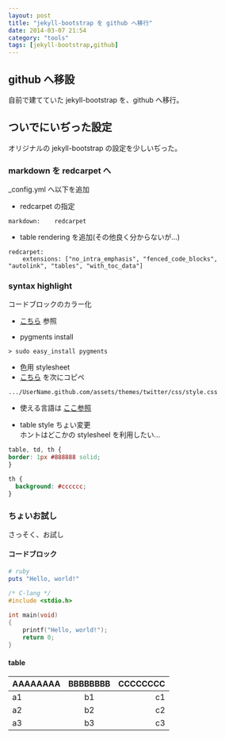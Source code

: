 ```yaml
---
layout: post
title: "jekyll-bootstrap を github へ移行"
date: 2014-03-07 21:54
category: "tools"
tags: [jekyll-bootstrap,github]
---
```


## github へ移設

自前で建てていた jekyll-bootstrap を、github へ移行。

## ついでにいぢった設定

オリジナルの jekyll-bootstrap の設定を少しいぢった。

### markdown を redcarpet へ

_config.yml へ以下を追加

* redcarpet の指定

~~~
markdown:    redcarpet
~~~

* table rendering を追加(その他良く分からないが...)

~~~
redcarpet:
    extensions: ["no_intra_emphasis", "fenced_code_blocks", "autolink", "tables", "with_toc_data"]
~~~

### syntax highlight

コードブロックのカラー化

* [こちら](http://web.sfc.keio.ac.jp/~t10078si/wpx/?p=862) 参照

* pygments install

~~~
> sudo easy_install pygments
~~~
* 色用 stylesheet
* [こちら](https://github.com/mojombo/tpw/blob/master/css/syntax.css) を次にコピペ

~~~
.../UserName.github.com/assets/themes/twitter/css/style.css
~~~

* 使える言語は [ここ参照](http://qiita.com/Qiita/items/e84f5aad7757afce82ba)

* table style ちょい変更  
ホントはどこかの stylesheel を利用したい...

~~~ css
table, td, th {
border: 1px #888888 solid;
}

th {
  background: #cccccc;
}
~~~

### ちょいお試し

さっそく、お試し

#### コードブロック

~~~ ruby
# ruby
puts "Hello, world!"

~~~

~~~ c
/* C-lang */
#include <stdio.h>
 
int main(void)
{
    printf("Hello, world!");
    return 0;
}
~~~

#### table

|AAAAAAAA|BBBBBBBB|CCCCCCCC|
|:--|:-:|--:|
|a1|b1|c1|
|a2|b2|c2|
|a3|b3|c3|


